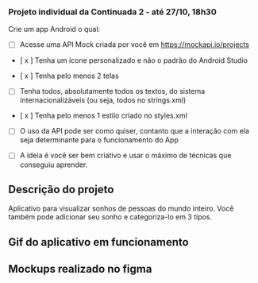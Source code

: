 ### Projeto individual da Continuada 2 - até 27/10, 18h30

Crie um app Android o qual:

- [ ] Acesse uma API Mock criada por você em https://mockapi.io/projects

- [ x ] Tenha um ícone personalizado e não o padrão do Android Studio

- [ x ] Tenha pelo menos 2 telas

- [ ] Tenha todos, absolutamente todos os textos, do sistema internacionalizáveis (ou seja, todos no strings.xml)

- [ x ] Tenha pelo menos 1 estilo criado no styles.xml

- [ ] O uso da API pode ser como quiser, contanto que a interação com ela seja determinante para o funcionamento do App

- [ ] A ideia é você ser bem criativo e usar o máximo de técnicas que conseguiu aprender.


## Descrição do projeto

Aplicativo para visualizar sonhos de pessoas do mundo inteiro. Você também pode adicionar seu sonho e categoriza-lo em 3 tipos.

## Gif do aplicativo em funcionamento


## Mockups realizado no figma

